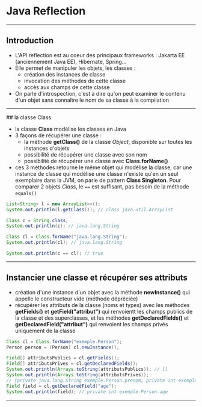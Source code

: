 # Java Reflection

----

## Introduction

- L'API reflection est au coeur des principaux frameworks : Jakarta EE (anciennement Java EE), Hibernate, Spring...
- Elle permet de manipuler les objets, les classes :
  - création des instances de classe
  - invocation des méthodes de cette classe
  - accès aux champs de cette classe
- On parle d'introspection, c'est à dire qu'on peut examiner le contenu d'un objet sans connaître le nom de sa classe à la compilation

----

## la classe Class

- la classe **Class** modélise les classes en Java
- 3 façons de récupérer une classe :
  - la méthode **getClass()** de la classe _Object_, disponible sur toutes les instances d'objets
  - possibilité de récupérer une classe avec son nom
  - possibilité de récupérer une classe avec **Class.forName()**
- ces 3 méthodes retourne le même objet qui modélise la classe, car une instance de classe qui modélise une classe n'existe qu'en un seul exemplaire dans la JVM, on parle de pattern **Class Singleton**. Pour comparer 2 objets _Class_, le `==` est suffisant, pas besoin de la méthode `equals()`

```java
List<String> l = new ArrayList<>();
System.out.println(l.getClass()); // class java.util.ArrayList

Class c = String.class;
System.out.println(c); // java.lang.String

Class cl = Class.forName("java.lang.String");
System.out.println(cl); // java.lang.String

System.out.println(c == cl); // true
```

----

## Instancier une classe et récupérer ses attributs

- création d'une instance d'un objet avec la méthode **newInstance()** qui appelle le constructeur vide (méthode dépréciée)
- récupérer les attributs de la classe (noms et types) avec les méthodes **getFields()** et **getField("attribut")** qui renvoientt les champs publics de la classe et des superclasses, et les méthodes **getDeclaredFields()** et **getDeclaredField("attribut")** qui renvoient les champs privés uniquement de la classe

```java
Class cl = Class.forName("exemple.Person");
Person person = (Person) cl.newInstance();

Field[] attributsPublics = cl.getFields();
Field[] attributsPrives = cl.getDeclaredFields();
System.out.println(Arrays.toString(attributsPublics)); // []
System.out.println(Arrays.toString(attributsPrives));
// [private java.lang.String exemple.Person.prenom, private int exemple.Person.age, private boolean exemple.Person.homme]
Field field = cl.getDeclaredField("age");
System.out.println(field); // private int exemple.Person.age
```

----

